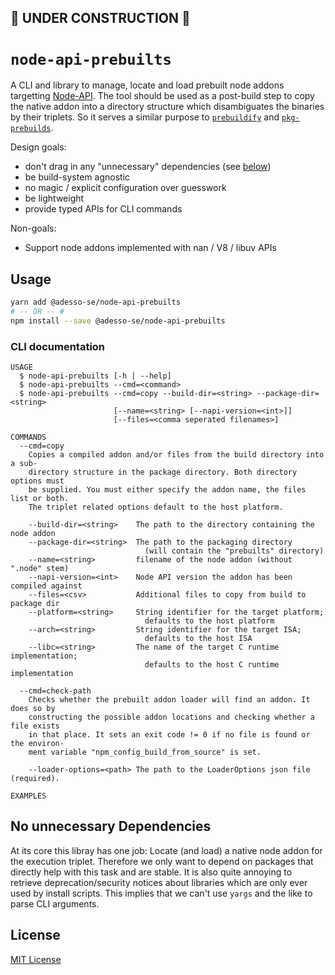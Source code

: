## 🚧 **UNDER CONSTRUCTION** 🚧
# `node-api-prebuilts`

A CLI and library to manage, locate and load prebuilt node addons targetting [Node-API].
The tool should be used as a post-build step to copy the native addon into a
directory structure which disambiguates the binaries by their triplets.
So it serves a similar purpose to [`prebuildify`] and [`pkg-prebuilds`].

Design goals:
  * don't drag in any "unnecessary" dependencies (see [below](#no-unnecessary-dependencies))
  * be build-system agnostic
  * no magic / explicit configuration over guesswork
  * be lightweight
  * provide typed APIs for CLI commands

Non-goals:
  * Support node addons implemented with nan / V8 / libuv APIs


## Usage

```sh
yarn add @adesso-se/node-api-prebuilts
# -- OR -- #
npm install --save @adesso-se/node-api-prebuilts
```

### CLI documentation
```
USAGE
  $ node-api-prebuilts [-h | --help]
  $ node-api-prebuilts --cmd=<command>
  $ node-api-prebuilts --cmd=copy --build-dir=<string> --package-dir=<string>
                       [--name=<string> [--napi-version=<int>]]
                       [--files=<comma seperated filenames>]

COMMANDS
  --cmd=copy
    Copies a compiled addon and/or files from the build directory into a sub-
    directory structure in the package directory. Both directory options must
    be supplied. You must either specify the addon name, the files list or both.
    The triplet related options default to the host platform.

    --build-dir=<string>    The path to the directory containing the node addon
    --package-dir=<string>  The path to the packaging directory
                              (will contain the "prebuilts" directory)
    --name=<string>         filename of the node addon (without ".node" stem)
    --napi-version=<int>    Node API version the addon has been compiled against
    --files=<csv>           Additional files to copy from build to package dir
    --platform=<string>     String identifier for the target platform;
                              defaults to the host platform
    --arch=<string>         String identifier for the target ISA;
                              defaults to the host ISA
    --libc=<string>         The name of the target C runtime implementation;
                              defaults to the host C runtime implementation

  --cmd=check-path
    Checks whether the prebuilt addon loader will find an addon. It does so by
    constructing the possible addon locations and checking whether a file exists
    in that place. It sets an exit code != 0 if no file is found or the environ-
    ment variable "npm_config_build_from_source" is set.

    --loader-options=<path> The path to the LoaderOptions json file (required).

EXAMPLES
```


## No unnecessary Dependencies
At its core this libray has one job: Locate (and load) a native node addon for
the execution triplet. Therefore we only want to depend on packages that
directly help with this task and are stable. It is also quite annoying to
retrieve deprecation/security notices about libraries which are only ever used
by install scripts. This implies that we can't use `yargs` and the like to parse
CLI arguments.


## License

[MIT License](https://choosealicense.com/licenses/mit/)


[Node-API]: https://nodejs.org/dist/latest-v16.x/docs/api/n-api.html#node-api
[`prebuildify`]: https://www.npmjs.com/package/prebuildify
[`pkg-prebuilds`]: https://www.npmjs.com/package/pkg-prebuilds
